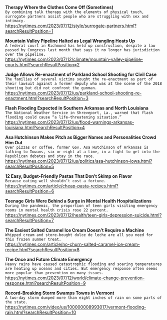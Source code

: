 **Therapy Where the Clothes Come Off (Sometimes)**\
`By combining talk therapy with the elements of physical touch, surrogate partners assist people who are struggling with sex and intimacy.`\
https://nytimes.com/2023/07/12/style/surrogate-partners.html?searchResultPosition=1

**Mountain Valley Pipeline Halted as Legal Wrangling Heats Up**\
`A federal court in Richmond has held up construction, despite a law passed by Congress last month that says it no longer has jurisdiction over the pipeline.`\
https://nytimes.com/2023/07/12/climate/mountain-valley-pipeline-courts.html?searchResultPosition=2

**Judge Allows Re-enactment of Parkland School Shooting for Civil Case**\
`The families of several victims sought the re-enactment as part of their lawsuit against a former deputy who was at the scene of the 2018 shooting but did not confront the gunman.`\
https://nytimes.com/2023/07/12/us/parkland-school-shooting-re-enactment.html?searchResultPosition=3

**Flash Flooding Expected in Southern Arkansas and North Louisiana**\
`The National Weather Service in Shreveport, La., warned that flash flooding could cause “a life-threatening situation.”`\
https://nytimes.com/2023/07/12/us/flood-warnings-arkansas-louisiana.html?searchResultPosition=4

**Asa Hutchinson Makes Pitch as Bigger Names and Personalities Crowd Him Out**\
`Over pizzas or coffee, former Gov. Asa Hutchinson of Arkansas is talking to Iowans, six or eight at a time, in a fight to get into the Republican debates and stay in the race.`\
https://nytimes.com/2023/07/12/us/politics/asa-hutchinson-iowa.html?searchResultPosition=5

**12 Easy, Budget-Friendly Pastas That Don’t Skimp on Flavor**\
`Because eating well shouldn’t cost a fortune.`\
https://nytimes.com/article/cheap-pasta-recipes.html?searchResultPosition=6

**Teenage Girls Were Behind a Surge in Mental Health Hospitalizations**\
`During the pandemic, the proportion of teen girls visiting emergency rooms in mental health crisis rose 22 percent.`\
https://nytimes.com/2023/07/12/health/teen-girls-depression-suicide.html?searchResultPosition=7

**The Easiest Salted Caramel Ice Cream Doesn’t Require a Machine**\
`Whipped cream and store-bought dulce de leche are all you need for this frozen summer treat.`\
https://nytimes.com/article/no-churn-salted-caramel-ice-cream-recipe.html?searchResultPosition=8

**The Once and Future Climate Emergency**\
`Heavy rains have caused catastrophic flooding and soaring temperatures are heating up oceans and cities. But emergency response often seems more popular than prevention on many issues.`\
https://nytimes.com/2023/07/12/world/climate-change-prevention-response.html?searchResultPosition=9

**Record-Breaking Storm Swamps Towns in Vermont**\
`A two-day storm dumped more than eight inches of rain on some parts of the state.`\
https://nytimes.com/video/us/100000008993017/vermont-flooding-rain.html?searchResultPosition=10

